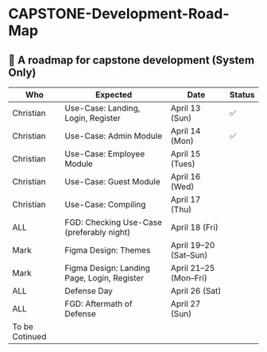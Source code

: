 # CAPSTONE-Development-Road-Map
## 📅 A roadmap for capstone development (System Only)

| Who       | Expected                                              | Date                  |Status |
|-----------|-------------------------------------------------------|-----------------------|-------|
| Christian | Use-Case: Landing, Login, Register                    | April 13 (Sun)        |  ✅   |
| Christian | Use-Case: Admin Module                                | April 14 (Mon)        |  ✅   |
| Christian | Use-Case: Employee Module                             | April 15 (Tues)       |
| Christian | Use-Case: Guest Module                                | April 16 (Wed)        |
| Christian | Use-Case: Compiling                                   | April 17 (Thu)        |
| ALL       | FGD: Checking Use-Case (preferably night)             | April 18 (Fri)        |
| Mark      | Figma Design: Themes                                  | April 19–20 (Sat–Sun) |
| Mark      | Figma Design: Landing Page, Login, Register           | April 21–25 (Mon–Fri) |
| ALL       | Defense Day                                           | April 26 (Sat)        |
| ALL       | FGD: Aftermath of Defense                             | April 27 (Sun)        |
|To be Cotinued                                                                             |
